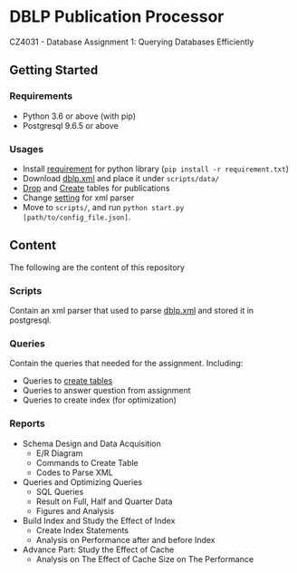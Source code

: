 # DBLP Publication Processor

CZ4031 - Database Assignment 1: Querying Databases Efficiently

## Getting Started

### Requirements

- Python 3.6 or above (with pip)
- Postgresql 9.6.5 or above

### Usages

- Install [requirement](requirements.txt) for python library (`pip install -r requirement.txt`)
- Download [dblp.xml](http://dblp.uni-trier.de/xml/) and place it under `scripts/data/`
- [Drop](queries/drop_tables.sql) and [Create](queries/create_tables.sql) tables for publications
- Change [setting](scripts/configs) for xml parser
- Move to `scripts/`, and run `python start.py [path/to/config_file.json]`.

## Content

The following are the content of this repository

### Scripts

Contain an xml parser that used to parse [dblp.xml](http://dblp.uni-trier.de/xml/) and stored it in postgresql.

### Queries

Contain the queries that needed for the assignment. Including:

- Queries to [create tables](queries/create_tables.sql) 
- Queries to answer question from assignment
- Queries to create index (for optimization)

### Reports

- Schema Design and Data Acquisition
  - E/R Diagram
  - Commands to Create Table
  - Codes to Parse XML
- Queries and Optimizing Queries
  - SQL Queries
  - Result on Full, Half and Quarter Data
  - Figures and Analysis
- Build Index and Study the Effect of Index
  - Create Index Statements
  - Analysis on Performance after and before Index
- Advance Part: Study the Effect of Cache
  - Analysis on The Effect of Cache Size on The Performance